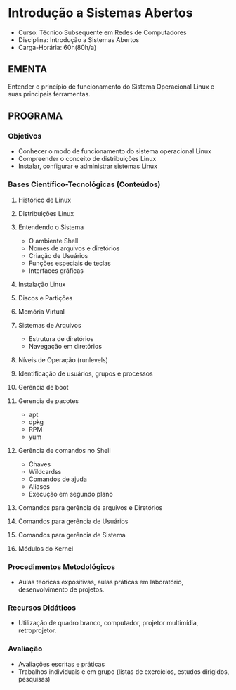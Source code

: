 # Introdução a Sistemas Abertos 


* Curso: Técnico Subsequente em Redes de Computadores
* Disciplina: Introdução a Sistemas Abertos
* Carga-Horária: 60h(80h/a)

## EMENTA


Entender o princípio de funcionamento do Sistema Operacional Linux e suas principais ferramentas.
## PROGRAMA
### Objetivos

* Conhecer o modo de funcionamento do sistema operacional Linux
* Compreender o conceito de distribuições Linux
* Instalar, configurar e administrar sistemas Linux

### Bases Científico-Tecnológicas (Conteúdos)

1. Histórico de Linux
2. Distribuições Linux
3. Entendendo o Sistema
    * O ambiente Shell
    * Nomes de arquivos e diretórios
    * Criação de Usuários
    * Funções especiais de teclas
    * Interfaces gráficas

4. Instalação Linux
5. Discos e Partições
6. Memória Virtual
7. Sistemas de Arquivos
    * Estrutura de diretórios
    * Navegação em diretórios

8. Níveis de Operação (runlevels)
9. Identificação de usuários, grupos e processos
10. Gerência de boot
11. Gerencia de pacotes
    * apt
    * dpkg
    * RPM
    * yum

12. Gerência de comandos no Shell
    * Chaves
    * Wildcardss
    * Comandos de ajuda
    * Aliases
    * Execução em segundo plano

13. Comandos para gerência de arquivos e Diretórios
14. Comandos para gerência de Usuários
15. Comandos para gerência de Sistema
16. Módulos do Kernel

### Procedimentos Metodológicos

* Aulas teóricas expositivas, aulas práticas em laboratório, desenvolvimento de projetos.

### Recursos Didáticos

* Utilização de quadro branco, computador, projetor multimídia, retroprojetor.

### Avaliação

* Avaliações escritas e práticas
* Trabalhos individuais e em grupo (listas de exercícios, estudos dirigidos, pesquisas)
